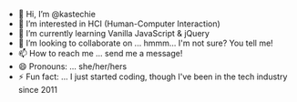 - 👋 Hi, I’m @kastechie
- 👀 I’m interested in HCI (Human-Computer Interaction)
- 🌱 I’m currently learning Vanilla JavaScript & jQuery
- 💞️ I’m looking to collaborate on ... hmmm... I'm not sure? You tell me!
- 📫 How to reach me ... send me a message!
- 😄 Pronouns: ... she/her/hers
- ⚡ Fun fact: ... I just started coding, though I've been in the tech industry since 2011 

<!---
kastechie/kastechie is a ✨ special ✨ repository because its `README.md` (this file) appears on your GitHub profile.
You can click the Preview link to take a look at your changes.
--->
